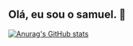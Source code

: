 ## Olá, eu sou o samuel. 👋

[![Anurag's GitHub stats](https://github-readme-stats.vercel.app/api?username=SamueldeSzr&show_icons=true&theme=tokyonight)](https://github.com/SamueldeSzr/github-readme-stats)
